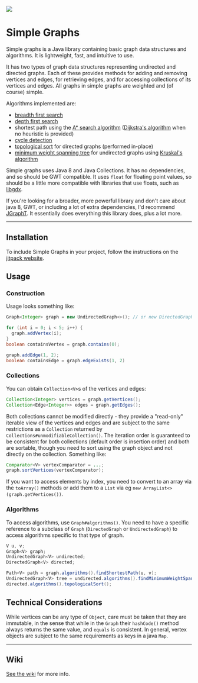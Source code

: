 
[![](https://jitpack.io/v/earlygrey/simple-graphs.svg)](https://jitpack.io/#space.earlygrey/simple-graphs)

# Simple Graphs

Simple graphs is a Java library containing basic graph data structures and algorithms. It is lightweight, fast, and intuitive to use.

It has two types of graph data structures representing undirected and directed graphs. Each of these provides methods for adding and removing vertices and edges, for retrieving edges, and for accessing collections of its vertices and edges. All graphs in simple graphs are weighted and (of course) simple.

Algorithms implemented are:
- [breadth first search](https://en.wikipedia.org/wiki/Breadth-first_search)
- [depth first search](https://en.wikipedia.org/wiki/Depth-first_search)
- shortest path using the [A* search algorithm](https://en.wikipedia.org/wiki/A*_search_algorithm) ([Dijkstra's algorithm](https://en.wikipedia.org/wiki/Dijkstra%27s_algorithm) when no heuristic is provided)
- [cycle detection](https://en.wikipedia.org/wiki/Cycle_(graph_theory)#Cycle_detection)
- [topological sort](https://en.wikipedia.org/wiki/Topological_sorting) for directed graphs (performed in-place)
- [minimum weight spanning tree](https://en.wikipedia.org/wiki/Minimum_spanning_tree) for undirected graphs using [Kruskal's algorithm](https://en.wikipedia.org/wiki/Kruskal%27s_algorithm)

Simple graphs uses Java 8 and Java Collections. It has no dependencies, and so should be GWT compatible. It uses `float` for floating point values, so should be a little more compatible with libraries that use floats, such as [libgdx](https://github.com/libgdx/libgdx).

If you're looking for a broader, more powerful library and don't care about java 8, GWT, or including a lot of extra dependencies, I'd recommend [JGraphT](https://jgrapht.org/). It essentially does everything this library does, plus a lot more.

---

## Installation
To include Simple Graphs in your project, follow the instructions on the [jitpack website](https://jitpack.io/#space.earlygrey/simple-graphs).


## Usage

### Construction

Usage looks something like:
```java
Graph<Integer> graph = new UndirectedGraph<>(); // or new DirectedGraph<>();

for (int i = 0; i < 5; i++) {
  graph.addVertex(i);
}
boolean containsVertex = graph.contains(0);

graph.addEdge(1, 2);
boolean containsEdge = graph.edgeExists(1, 2)
```

### Collections
You can obtain `Collection<V>`s of the vertices and edges:
```java
Collection<Integer> vertices = graph.getVertices();
Collection<Edge<Integer>> edges = graph.getEdges();
```
Both collections cannot be modified directly - they provide a "read-only" iterable view of the vertices and edges and are subject to the same restrictions as a `Collection` returned by `Collections#unmodifiableCollection()`. The iteration order is guaranteed to be consistent for both collections (default order is insertion order) and both are sortable, though you need to sort using the graph object and not directly on the collection. Something like:

```java
Comparator<V> vertexComparator = ...;
graph.sortVertices(vertexComparator);
```
If you want to access elements by index, you need to convert to an array via the `toArray()` methods or add them to a `List` via eg `new ArrayList<>(graph.getVertices())`.

### Algorithms

To access algorithms, use `Graph#algorithms()`. You need to have a specific reference to a subclass of `Graph` (`DirectedGraph` or `UndirectedGraph`) to access algorithms specific to that type of graph.
```java
V u, v;
Graph<V> graph;
UndirectedGraph<V> undirected;
DirectedGraph<V> directed;

Path<V> path = graph.algorithms().findShortestPath(u, v);
UndirectedGraph<V> tree = undirected.algorithms().findMinimumWeightSpanningTree();
directed.algorithms().topologicalSort();
```

## Technical Considerations

While vertices can be any type of `Object`, care must be taken that they are immutable, in the sense that while in the `Graph` their `hashCode()` method always returns the same value, and `equals` is consistent. In general, vertex objects are subject to the same requirements as keys in a java `Map`.

---
## Wiki

[See the wiki](https://github.com/earlygrey/simple-graphs/wiki) for more info.
